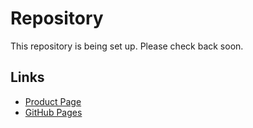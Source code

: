 # Repository

This repository is being set up. Please check back soon.

## Links
- [Product Page](https://serp.ly/gokollab-downloader)
- [GitHub Pages](https://serpapps.github.io/gokollab-downloader)
